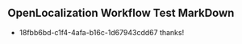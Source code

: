 ## OpenLocalization Workflow Test MarkDown
* 18fbb6bd-c1f4-4afa-b16c-1d67943cdd67 thanks!

<!--HONumber=Aug16_HO5-->


